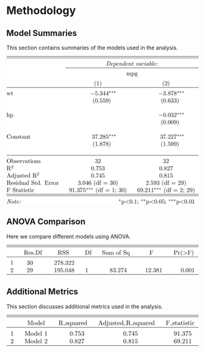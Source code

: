 # Methodology

## Model Summaries

This section contains summaries of the models used in the analysis.

![Model Summary](../src/model_summary.png)

## ANOVA Comparison

Here we compare different models using ANOVA.

![ANOVA Comparison](../src/anova_comparison.png)

## Additional Metrics

This section discusses additional metrics used in the analysis.

![Additional Metrics](../src/additional_metrics.png)
